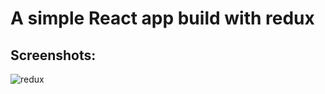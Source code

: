 # A simple React app build with redux

## Screenshots:
![redux](https://user-images.githubusercontent.com/57668492/145445639-56becf10-0fc2-414f-a1f4-d7fd629c9516.png)
